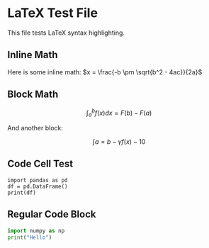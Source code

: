 # LaTeX Test File

This file tests LaTeX syntax highlighting.

## Inline Math

Here is some inline math: $x = \frac{-b \pm \sqrt{b^2 - 4ac}}{2a}$

## Block Math

$$
\int_a^b f(x) dx = F(b) - F(a)
$$

And another block:

$$
\label{eq1}
\int a = b - \gamma f(x) - 10
$$

## Code Cell Test

```{code-cell} python
import pandas as pd
df = pd.DataFrame()
print(df)
```

## Regular Code Block

```python
import numpy as np
print("Hello")
```